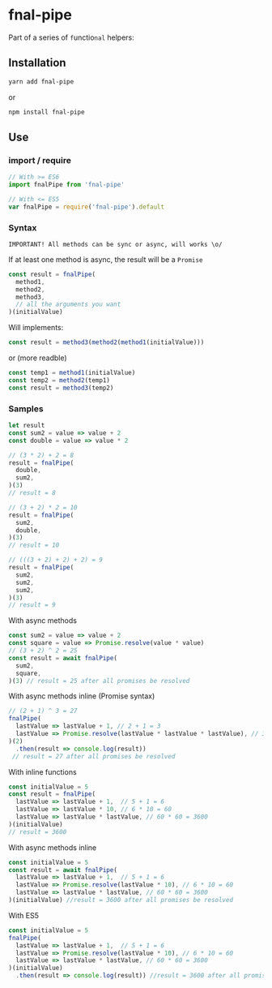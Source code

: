 # fnal-pipe
Part of a series of `f`unctio`nal` helpers:

## Installation
```bash
yarn add fnal-pipe 
```
or
```bash
npm install fnal-pipe
```

## Use

### import / require

```js
// With >= ES6
import fnalPipe from 'fnal-pipe'
```
```js
// With <= ES5
var fnalPipe = require('fnal-pipe').default
```

### Syntax
`IMPORTANT! All methods can be sync or async, will works \o/`

If at least one method is async, the result will be a `Promise`
```js
const result = fnalPipe(
  method1,
  method2,
  method3,
  // all the arguments you want
)(initialValue)
```


Will implements:

```js
const result = method3(method2(method1(initialValue)))
```
or (more readble)
```js
const temp1 = method1(initialValue)
const temp2 = method2(temp1)
const result = method3(temp2)
```

### Samples


```js
let result
const sum2 = value => value + 2
const double = value => value * 2

// (3 * 2) + 2 = 8
result = fnalPipe(
  double,
  sum2,
)(3)
// result = 8

// (3 + 2) * 2 = 10
result = fnalPipe(
  sum2,
  double,
)(3)
// result = 10

// (((3 + 2) + 2) + 2) = 9
result = fnalPipe(
  sum2,
  sum2,
  sum2,
)(3)
// result = 9
```

With async methods
```js
const sum2 = value => value + 2
const square = value => Promise.resolve(value * value)
// (3 + 2) ^ 2 = 25
const result = await fnalPipe(
  sum2,
  square,
)(3) // result = 25 after all promises be resolved
```
With async methods inline (Promise syntax)
```js
// (2 + 1) ^ 3 = 27
fnalPipe(
  lastValue => lastValue + 1, // 2 + 1 = 3
  lastValue => Promise.resolve(lastValue * lastValue * lastValue), // 3 ^ 3 = 27
)(2)
  .then(result => console.log(result))
 // result = 27 after all promises be resolved
```

With inline functions
```js
const initialValue = 5
const result = fnalPipe(
  lastValue => lastValue + 1,  // 5 + 1 = 6
  lastValue => lastValue * 10, // 6 * 10 = 60
  lastValue => lastValue * lastValue, // 60 * 60 = 3600
)(initialValue)
// result = 3600
```


With async methods inline
```js
const initialValue = 5
const result = await fnalPipe(
  lastValue => lastValue + 1,  // 5 + 1 = 6
  lastValue => Promise.resolve(lastValue * 10), // 6 * 10 = 60
  lastValue => lastValue * lastValue, // 60 * 60 = 3600
)(initialValue) //result = 3600 after all promises be resolved
```

With ES5
```js
const initialValue = 5
fnalPipe(
  lastValue => lastValue + 1,  // 5 + 1 = 6
  lastValue => Promise.resolve(lastValue * 10), // 6 * 10 = 60
  lastValue => lastValue * lastValue, // 60 * 60 = 3600
)(initialValue)
  .then(result => console.log(result)) //result = 3600 after all promises be resolved
```

